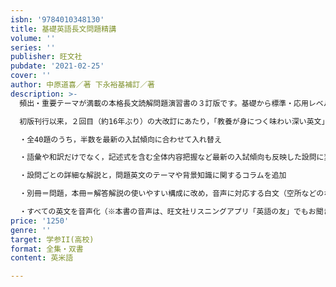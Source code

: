 ```yaml
---
isbn: '9784010348130'
title: 基礎英語長文問題精講
volume: ''
series: ''
publisher: 旺文社
pubdate: '2021-02-25'
cover: ''
author: 中原道喜／著 下永裕基補訂／著
description: >-
  頻出・重要テーマが満載の本格長文読解問題演習書の３訂版です。基礎から標準・応用レベルの問題で，過去問題対策前のトレーニングに最適です。

  初版刊行以来，２回目（約16年ぶり）の大改訂にあたり，「教養が身につく味わい深い英文」「充実の問題数」などの特長はそのままに，いま求められる「精講」となるよう次の点を改良しました。

  ・全40題のうち，半数を最新の入試傾向に合わせて入れ替え

  ・語彙や和訳だけでなく，記述式を含む全体内容把握など最新の入試傾向も反映した設問に変更

  ・設問ごとの詳細な解説と，問題英文のテーマや背景知識に関するコラムを追加

  ・別冊＝問題，本冊＝解答解説の使いやすい構成に改め，音声に対応する白文（空所などのないテキスト）も掲載

  ・すべての英文を音声化（※本書の音声は、旺文社リスニングアプリ「英語の友」でもお聞きいただけます。詳しくは，公式ウェブサイト（https://eigonotomo.com/）をご覧ください。）
price: '1250'
genre: ''
target: 学参II(高校)
format: 全集・双書
content: 英米語

---
```

